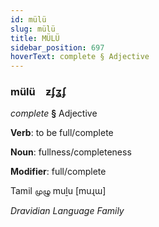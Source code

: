 ```yaml
---
id: mülü
slug: mülü
title: MÜLÜ
sidebar_position: 697
hoverText: complete § Adjective
---
```


### mülü&emsp;<span kind="abugida">ƶʄʓʄ</span>

*complete* **§** Adjective

**Verb**: to be full/complete

**Noun**: fullness/completeness

**Modifier**: full/complete

Tamil முழு muḻu [muɻɯ]

*Dravidian Language Family*